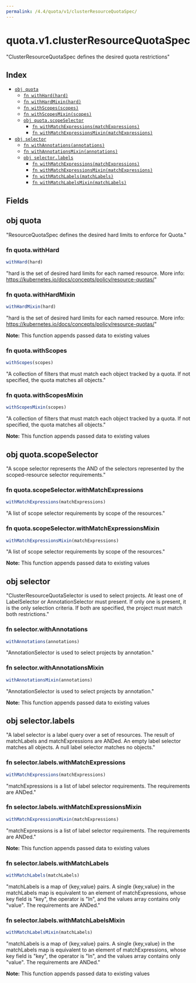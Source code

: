 ```yaml
---
permalink: /4.4/quota/v1/clusterResourceQuotaSpec/
---
```


# quota.v1.clusterResourceQuotaSpec

"ClusterResourceQuotaSpec defines the desired quota restrictions"

## Index

* [`obj quota`](#obj-quota)
  * [`fn withHard(hard)`](#fn-quotawithhard)
  * [`fn withHardMixin(hard)`](#fn-quotawithhardmixin)
  * [`fn withScopes(scopes)`](#fn-quotawithscopes)
  * [`fn withScopesMixin(scopes)`](#fn-quotawithscopesmixin)
  * [`obj quota.scopeSelector`](#obj-quotascopeselector)
    * [`fn withMatchExpressions(matchExpressions)`](#fn-quotascopeselectorwithmatchexpressions)
    * [`fn withMatchExpressionsMixin(matchExpressions)`](#fn-quotascopeselectorwithmatchexpressionsmixin)
* [`obj selector`](#obj-selector)
  * [`fn withAnnotations(annotations)`](#fn-selectorwithannotations)
  * [`fn withAnnotationsMixin(annotations)`](#fn-selectorwithannotationsmixin)
  * [`obj selector.labels`](#obj-selectorlabels)
    * [`fn withMatchExpressions(matchExpressions)`](#fn-selectorlabelswithmatchexpressions)
    * [`fn withMatchExpressionsMixin(matchExpressions)`](#fn-selectorlabelswithmatchexpressionsmixin)
    * [`fn withMatchLabels(matchLabels)`](#fn-selectorlabelswithmatchlabels)
    * [`fn withMatchLabelsMixin(matchLabels)`](#fn-selectorlabelswithmatchlabelsmixin)

## Fields

## obj quota

"ResourceQuotaSpec defines the desired hard limits to enforce for Quota."

### fn quota.withHard

```ts
withHard(hard)
```

"hard is the set of desired hard limits for each named resource. More info: https://kubernetes.io/docs/concepts/policy/resource-quotas/"

### fn quota.withHardMixin

```ts
withHardMixin(hard)
```

"hard is the set of desired hard limits for each named resource. More info: https://kubernetes.io/docs/concepts/policy/resource-quotas/"

**Note:** This function appends passed data to existing values

### fn quota.withScopes

```ts
withScopes(scopes)
```

"A collection of filters that must match each object tracked by a quota. If not specified, the quota matches all objects."

### fn quota.withScopesMixin

```ts
withScopesMixin(scopes)
```

"A collection of filters that must match each object tracked by a quota. If not specified, the quota matches all objects."

**Note:** This function appends passed data to existing values

## obj quota.scopeSelector

"A scope selector represents the AND of the selectors represented by the scoped-resource selector requirements."

### fn quota.scopeSelector.withMatchExpressions

```ts
withMatchExpressions(matchExpressions)
```

"A list of scope selector requirements by scope of the resources."

### fn quota.scopeSelector.withMatchExpressionsMixin

```ts
withMatchExpressionsMixin(matchExpressions)
```

"A list of scope selector requirements by scope of the resources."

**Note:** This function appends passed data to existing values

## obj selector

"ClusterResourceQuotaSelector is used to select projects.  At least one of LabelSelector or AnnotationSelector must present.  If only one is present, it is the only selection criteria.  If both are specified, the project must match both restrictions."

### fn selector.withAnnotations

```ts
withAnnotations(annotations)
```

"AnnotationSelector is used to select projects by annotation."

### fn selector.withAnnotationsMixin

```ts
withAnnotationsMixin(annotations)
```

"AnnotationSelector is used to select projects by annotation."

**Note:** This function appends passed data to existing values

## obj selector.labels

"A label selector is a label query over a set of resources. The result of matchLabels and matchExpressions are ANDed. An empty label selector matches all objects. A null label selector matches no objects."

### fn selector.labels.withMatchExpressions

```ts
withMatchExpressions(matchExpressions)
```

"matchExpressions is a list of label selector requirements. The requirements are ANDed."

### fn selector.labels.withMatchExpressionsMixin

```ts
withMatchExpressionsMixin(matchExpressions)
```

"matchExpressions is a list of label selector requirements. The requirements are ANDed."

**Note:** This function appends passed data to existing values

### fn selector.labels.withMatchLabels

```ts
withMatchLabels(matchLabels)
```

"matchLabels is a map of {key,value} pairs. A single {key,value} in the matchLabels map is equivalent to an element of matchExpressions, whose key field is \"key\", the operator is \"In\", and the values array contains only \"value\". The requirements are ANDed."

### fn selector.labels.withMatchLabelsMixin

```ts
withMatchLabelsMixin(matchLabels)
```

"matchLabels is a map of {key,value} pairs. A single {key,value} in the matchLabels map is equivalent to an element of matchExpressions, whose key field is \"key\", the operator is \"In\", and the values array contains only \"value\". The requirements are ANDed."

**Note:** This function appends passed data to existing values